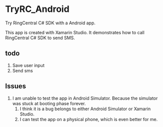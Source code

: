 # TryRC_Android

Try RingCentral C# SDK with a Android app.

This app is created with Xamarin Studio. It demonstrates how to call RingCentral C# SDK to send SMS.


## todo

1. Save user input
1. Send sms


## Issues

1. I am unable to test the app in Android Simulator. Because the simulator was stuck at booting phase forever.
	1. I think it is a bug belongs to either Android Simulator or Xamarin Studio.
	1. I can test the app on a physical phone, which is even better for me.
